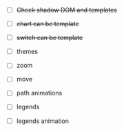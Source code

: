 - [ ] ~~Check shadow DOM and templates~~

- [ ] ~~chart can be template~~
- [ ] ~~switch can be template~~
- [ ] themes
- [ ] zoom
- [ ] move
- [ ] path animations
- [ ] legends
- [ ] legends animation
